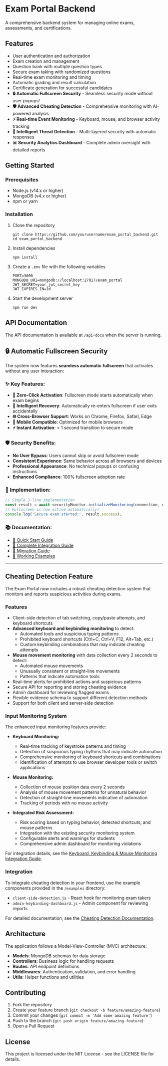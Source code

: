 # Exam Portal Backend

A comprehensive backend system for managing online exams, assessments, and certifications.

## Features

- User authentication and authorization
- Exam creation and management
- Question bank with multiple question types
- Secure exam taking with randomized questions
- Real-time exam monitoring and timing
- Automatic grading and result calculation
- Certificate generation for successful candidates
- **🔒 Automatic Fullscreen Security** - Seamless security mode without user popups!
- **🛡️ Advanced Cheating Detection** - Comprehensive monitoring with AI-powered analysis
- **⚡ Real-time Event Monitoring** - Keyboard, mouse, and browser activity tracking
- **🚨 Intelligent Threat Detection** - Multi-layered security with automatic responses
- **📊 Security Analytics Dashboard** - Complete admin oversight with detailed reports

## Getting Started

### Prerequisites

- Node.js (v14.x or higher)
- MongoDB (v4.x or higher)
- npm or yarn

### Installation

1. Clone the repository
   ```
   git clone https://github.com/yourusername/exam_portal_backend.git
   cd exam_portal_backend
   ```

2. Install dependencies
   ```
   npm install
   ```

3. Create a `.env` file with the following variables
   ```
   PORT=3000
   MONGODB_URI=mongodb://localhost:27017/exam_portal
   JWT_SECRET=your_jwt_secret_key
   JWT_EXPIRES_IN=1d
   ```

4. Start the development server
   ```
   npm run dev
   ```

## API Documentation

The API documentation is available at `/api-docs` when the server is running.

## 🔒 Automatic Fullscreen Security

The system now features **seamless automatic fullscreen** that activates without any user interaction:

### ✨ **Key Features:**
- **🚀 Zero-Click Activation**: Fullscreen mode starts automatically when exam begins
- **🔄 Intelligent Recovery**: Automatically re-enters fullscreen if user exits accidentally  
- **🌐 Cross-Browser Support**: Works on Chrome, Firefox, Safari, Edge
- **📱 Mobile Compatible**: Optimized for mobile browsers
- **⚡ Instant Activation**: < 1 second transition to secure mode

### 🛡️ **Security Benefits:**
- **No User Bypass**: Users cannot skip or avoid fullscreen mode
- **Consistent Experience**: Same behavior across all browsers and devices
- **Professional Appearance**: No technical popups or confusing instructions
- **Enhanced Compliance**: 100% fullscreen adoption rate

### 🔧 **Implementation:**
```javascript
// Simple 3-line implementation
const result = await securityMonitor.initializeMonitoring(connection, examId, studentId);
// Fullscreen is now active automatically!
console.log('Secure exam started:', result.success);
```

### 📚 **Documentation:**
- [🚀 Quick Start Guide](docs/AUTOMATIC_FULLSCREEN_QUICKSTART.md)
- [📖 Complete Integration Guide](docs/FRONTEND_SECURITY_GUIDE.md)
- [🔄 Migration Guide](docs/FULLSCREEN_MIGRATION_GUIDE.md)
- [🧪 Working Examples](examples/)

---

## Cheating Detection Feature

The Exam Portal now includes a robust cheating detection system that monitors and reports suspicious activities during exams.

### Features

- Client-side detection of tab switching, copy/paste attempts, and keyboard shortcuts
- **Advanced keyboard and keybinding monitoring** to detect:
  - Automated tools and suspicious typing patterns
  - Prohibited keyboard shortcuts (Ctrl+C, Ctrl+V, F12, Alt+Tab, etc.)
  - Custom keybinding combinations that may indicate cheating attempts
- **Mouse movement monitoring** with data collection every 2 seconds to detect:
  - Automated mouse movements
  - Unusually consistent or straight-line movements
  - Patterns that indicate automation tools
- Real-time alerts for prohibited actions and suspicious patterns
- Secure API for reporting and storing cheating evidence
- Admin dashboard for reviewing flagged exams
- Flexible evidence schema to support different detection methods
- Support for both client and server-side detection

### Input Monitoring System

The enhanced input monitoring features provide:

- **Keyboard Monitoring:**
  - Real-time tracking of keystroke patterns and timing
  - Detection of suspicious typing rhythms that may indicate automation
  - Comprehensive monitoring of keyboard shortcuts and combinations
  - Identification of attempts to use browser developer tools or switch applications

- **Mouse Monitoring:**
  - Collection of mouse position data every 2 seconds
  - Analysis of mouse movement patterns for unnatural behavior
  - Detection of straight-line movements indicative of automation
  - Tracking of periods with no mouse activity

- **Integrated Risk Assessment:**
  - Risk scoring based on typing behavior, detected shortcuts, and mouse patterns
  - Integration with the existing security monitoring system
  - Configurable alerts and warnings for students
  - Comprehensive admin dashboard for monitoring violations

For integration details, see the [Keyboard, Keybinding & Mouse Monitoring Integration Guide](docs/KEYBOARD_MONITORING_INTEGRATION.md).

### Integration

To integrate cheating detection in your frontend, use the example components provided in the `/examples` directory:

- `client-side-detection.js` - React hook for monitoring exam takers
- `admin-keybinding-dashboard.js` - Admin component for reviewing reports

For detailed documentation, see the [Cheating Detection Documentation](docs/cheating-detection.md).

## Architecture

The application follows a Model-View-Controller (MVC) architecture:

- **Models**: MongoDB schemas for data storage
- **Controllers**: Business logic for handling requests
- **Routes**: API endpoint definitions
- **Middlewares**: Authentication, validation, and error handling
- **Utils**: Helper functions and utilities

## Contributing

1. Fork the repository
2. Create your feature branch (`git checkout -b feature/amazing-feature`)
3. Commit your changes (`git commit -m 'Add some amazing feature'`)
4. Push to the branch (`git push origin feature/amazing-feature`)
5. Open a Pull Request

## License

This project is licensed under the MIT License - see the LICENSE file for details.
